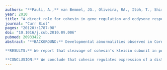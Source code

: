 ```yaml
---
authors: "**Pauli, A.,** van Bemmel, JG., Oliveira, RA., Itoh, T., Shirahige, K., van Steensel, B., Nasmyth, K."
year: 2010
title: "A direct role for cohesin in gene regulation and ecdysone response in Drosophila salivary glands"
journal: "Curr Biol"
pages: "20(20):1787-98"
doi: "10.1016/j.cub.2010.09.006"
pubmed: 20933422
abstract: "**BACKGROUND:** Developmental abnormalities observed in Cornelia de Lange syndrome have been genetically linked to mutations in the cohesin machinery. These and other recent experimental findings have led to the suggestion that cohesin, in addition to its canonical function of mediating sister chromatid cohesion, might also be involved in regulating gene expression.

**RESULTS:** We report that cleavage of cohesin's kleisin subunit in postmitotic Drosophila salivary glands induces major changes in the transcript levels of many genes. Kinetic analyses of changes in transcript levels upon cohesin cleavage reveal that a subset of genes responds to cohesin cleavage within a few hours. In addition, cohesin binds to most of these loci, suggesting that cohesin is directly regulating their expression. Among these genes are several that are regulated by the steroid hormone ecdysone. Cytological visualization of transcription at selected ecdysone-responsive genes reveals that puffing at Eip74EF ceases within an hour or two of cohesin cleavage, long before any decline in ecdysone receptor could be detected at this locus.

**CONCLUSION:** We conclude that cohesin regulates expression of a distinct set of genes, including those mediating the ecdysone response."
---
```

